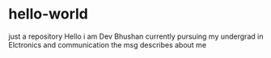 # hello-world
just a repository
Hello i am Dev Bhushan currently pursuing my undergrad in Elctronics and communication
the msg describes about me
